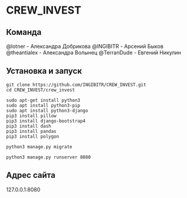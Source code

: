 # CREW_INVEST

Команда
-------
@lotner - Александра Добрикова
@INGIBITR - Арсений Быков
@theantialex - Александра Волынец
@TerranDude - Евгений Никулин

Установка и запуск
----------
    git clone https://github.com/INGIBITR/CREW_INVEST.git
    cd CREW_INVEST/crew_invest
    
    sudo apt-get install python3
    sudo apt install python3-pip
    sudo apt install python3-django
    pip3 install pillow
    pip3 install django-bootstrap4
    pip3 install dash
    pip3 install pandas
    pip3 install polygon
    
    python3 manage.py migrate
    
    python3 manage.py runserver 8080
    
    
Адрес сайта
----------
   127.0.0.1:8080
